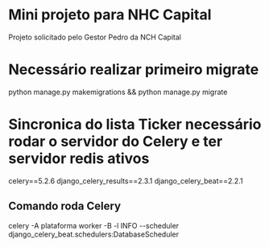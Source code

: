 # Mini projeto para NHC Capital

Projeto solicitado pelo Gestor Pedro da NCH Capital

# Necessário realizar primeiro migrate

python manage.py makemigrations && python manage.py migrate

# Sincronica do lista Ticker necessário rodar o servidor do Celery e ter servidor redis ativos

celery==5.2.6
django_celery_results==2.3.1
django_celery_beat==2.2.1

## Comando roda Celery

celery -A plataforma worker -B -l INFO --scheduler django_celery_beat.schedulers:DatabaseScheduler

